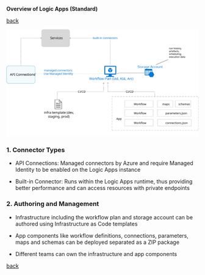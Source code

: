 **Overview of Logic Apps (Standard)**

[back](./)

![Logic Apps Standard Overview](images/logic-apps-std.svg)

### 1. Connector Types

- API Connections: Managed connectors by Azure and require Managed Identity to be enabled on the Logic Apps instance

- Built-in Connector: Runs within the Logic Apps runtime, thus providing better performance and can access resources with private endpoints

### 2. Authoring and Management

- Infrastructure including the workflow plan and storage account can be authored using Infrastructure as Code templates

- App components like workflow definitions, connections, parameters, maps and schemas can be deployed separated as a ZIP package

- Different teams can own the infrastructure and app components

[back](./)
